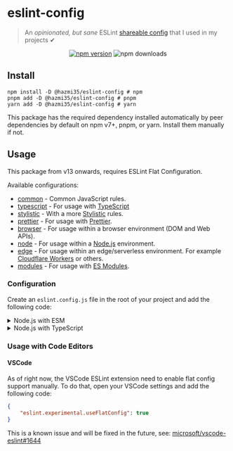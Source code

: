 # eslint-config
> An *opinionated, but sane* ESLint [shareable config](http://eslint.org/docs/developer-guide/shareable-configs.html) that I used in my projects ✔

<div align="center">
<a href="https://www.npmjs.com/package/@hazmi35/eslint-config">
  <img src="https://img.shields.io/npm/v/@hazmi35/eslint-config?maxAge=3600" alt="npm version" ></a>
  <img src="https://img.shields.io/npm/dt/@hazmi35/eslint-config?maxAge=3600" alt="npm downloads">
</div>

## Install
```sh-session
npm install -D @hazmi35/eslint-config # npm
pnpm add -D @hazmi35/eslint-config # pnpm
yarn add -D @hazmi35/eslint-config # yarn
```
This package has the required dependency installed automatically by peer dependencies by default on npm v7+, pnpm, or yarn. Install them manually if not.

## Usage
This package from v13 onwards, requires ESLint Flat Configuration.

Available configurations:
- [common](./conf/common.js) - Common JavaScript rules.
- [typescript](./conf/typescript.js) - For usage with [TypeScript](https://www.typescriptlang.org)
- [stylistic](./conf/stylistic.js) - With a more [Stylistic](https://eslint.style) rules.
- [prettier](./conf/prettier.js) - For usage with [Prettier](https://prettier.io).
- [browser](./conf/browser.js) - For usage within a browser environment (DOM and Web APIs).
- [node](./conf/node.js) - For usage within a [Node.js](https://nodejs.org) environment.
- [edge](./conf/edge.js) - For usage within an edge/serverless environment. For example [Cloudflare Workers](https://workers.cloudflare.com/) or others.
- [modules](./conf/modules.js) - For usage with [ES Modules](https://nodejs.org/api/esm.html).

### Configuration
Create an `eslint.config.js` file in the root of your project and add the following code:

<details>
<summary>Node.js with ESM</summary>
<br>

```js
import { common, modules, node, stylistic } from "@hazmi35/eslint-config";

export default [...common, ...modules, ...node, ...stylistic];
``````
</details>

<details>
<summary>Node.js with TypeScript</summary>
<br>

```js
import { common, modules, node, stylistic, typescript } from "@hazmi35/eslint-config";

export default [...common, ...modules, ...node, ...stylistic, ...typescript];
</details>

<details>
<summary>Usage with prettier</summary>
<br>

```js
import { common, modules, node, prettier } from "@hazmi35/eslint-config";

// Prettier must not be used with stylistic config, because it will conflict with each other.
export default [...common, ...modules, ...node, ...prettier];
```
</details>

### Usage with Code Editors
#### VSCode
As of right now, the VSCode ESLint extension need to enable flat config support manually. To do that, open your VSCode settings and add the following code:
```json
{
    "eslint.experimental.useFlatConfig": true
}
```

This is a known issue and will be fixed in the future, see: [microsoft/vscode-eslint#1644](https://github.com/microsoft/vscode-eslint/issues/1644)
